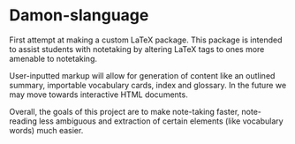 # Damon-slanguage
First attempt at making a custom LaTeX package. This package is intended to assist students with notetaking by altering LaTeX tags to ones more amenable to notetaking.

User-inputted markup will allow for generation of content like an outlined summary, importable vocabulary cards, index and glossary. In the future we may move towards interactive HTML documents.

Overall, the goals of this project are to make note-taking faster, note-reading less ambiguous and extraction of certain elements (like vocabulary words) much easier.
